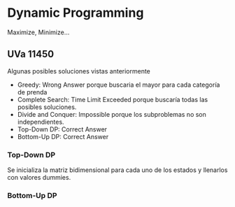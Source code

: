 # Dynamic Programming
 Maximize, Minimize...

 ## UVa 11450
 Algunas posibles soluciones vistas anteriormente
 <ul>
    <li>Greedy: Wrong Answer porque buscaria el mayor para cada categoría de prenda</li>
    <li>Complete Search: Time Limit Exceeded porque buscaría todas las posibles soluciones.</li>
    <li>Divide and Conquer: Impossible porque los subproblemas no son independientes.</li>
    <li>Top-Down DP: Correct Answer</li>
    <li>Bottom-Up DP: Correct Answer</li>
 </ul>

 ### Top-Down DP
 Se inicializa la matriz bidimensional para cada uno de los estados y llenarlos con valores dummies. <br> 

 ### Bottom-Up DP